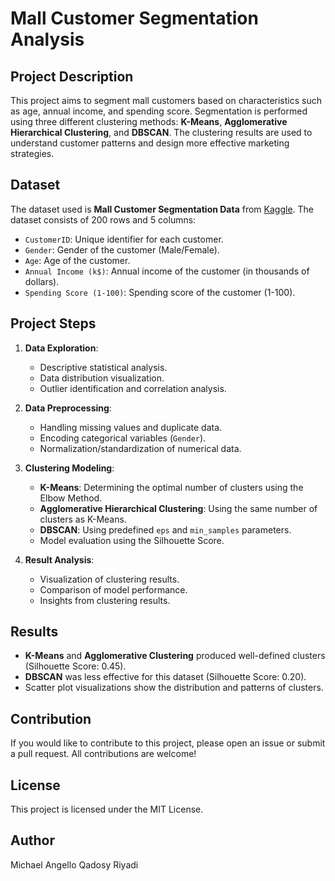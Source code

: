 # Mall Customer Segmentation Analysis

## Project Description
This project aims to segment mall customers based on characteristics such as age, annual income, and spending score. Segmentation is performed using three different clustering methods: **K-Means**, **Agglomerative Hierarchical Clustering**, and **DBSCAN**. The clustering results are used to understand customer patterns and design more effective marketing strategies.

## Dataset
The dataset used is **Mall Customer Segmentation Data** from [Kaggle](https://www.kaggle.com/datasets/vjchoudhary7/customer-segmentation-tutorial-in-python). The dataset consists of 200 rows and 5 columns:
- `CustomerID`: Unique identifier for each customer.
- `Gender`: Gender of the customer (Male/Female).
- `Age`: Age of the customer.
- `Annual Income (k$)`: Annual income of the customer (in thousands of dollars).
- `Spending Score (1-100)`: Spending score of the customer (1-100).

## Project Steps
1. **Data Exploration**:
   - Descriptive statistical analysis.
   - Data distribution visualization.
   - Outlier identification and correlation analysis.

2. **Data Preprocessing**:
   - Handling missing values and duplicate data.
   - Encoding categorical variables (`Gender`).
   - Normalization/standardization of numerical data.

3. **Clustering Modeling**:
   - **K-Means**: Determining the optimal number of clusters using the Elbow Method.
   - **Agglomerative Hierarchical Clustering**: Using the same number of clusters as K-Means.
   - **DBSCAN**: Using predefined `eps` and `min_samples` parameters.
   - Model evaluation using the Silhouette Score.

4. **Result Analysis**:
   - Visualization of clustering results.
   - Comparison of model performance.
   - Insights from clustering results.

## Results
- **K-Means** and **Agglomerative Clustering** produced well-defined clusters (Silhouette Score: 0.45).
- **DBSCAN** was less effective for this dataset (Silhouette Score: 0.20).
- Scatter plot visualizations show the distribution and patterns of clusters.

## Contribution
If you would like to contribute to this project, please open an issue or submit a pull request. All contributions are welcome!

## License
This project is licensed under the MIT License.

## Author
Michael Angello Qadosy Riyadi
